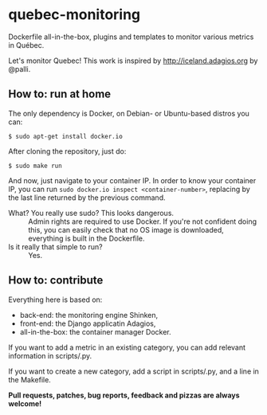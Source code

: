 quebec-monitoring
=================

Dockerfile all-in-the-box, plugins and templates to monitor various metrics in Québec.

Let's monitor Quebec! This work is inspired by
http://iceland.adagios.org by @palli.


## How to: run at home

The only dependency is Docker, on Debian- or Ubuntu-based distros you
can:
```
$ sudo apt-get install docker.io
```

After cloning the repository, just do:
```
$ sudo make run
```

And now, just navigate to your container IP. In order to know your
container IP, you can run `sudo docker.io inspect <container-number>`,
replacing <container-number> by the last line returned by the previous
command.

<dl>
  <dt>What? You really use sudo? This looks dangerous.</dt>
  <dd>Admin rights are required to use Docker. If you're not confident
  doing this, you can easily check that no OS image is downloaded,
  everything is built in the Dockerfile.</dd>

  <dt>Is it really that simple to run?</dt>
  <dd>Yes.</dd>
</dl>


## How to: contribute

Everything here is based on:
* back-end: the monitoring engine Shinken,
* front-end: the Django applicatin Adagios,
* all-in-the-box: the container manager Docker.

If you want to add a metric in an existing category, you can add
relevant information in scripts/<category>.py.

If you want to create a new category, add a script in
scripts/<your-cool-idea>.py, and a line in the Makefile.

__Pull requests, patches, bug reports, feedback and pizzas are always
welcome!__
 